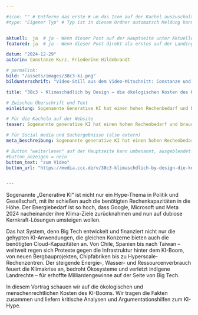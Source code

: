 ```yaml
---

#icon: "" # Entferne das erste # um das Icon auf der Kachel auszuschalten
#type: "Eigener Typ" # Typ ist in diesem Ordner automatsch Meldung kann aber hier überschrieben werden z.B. mit "Veröffentlichung" - der Typ erscheint in der Kachel über der Überschrift


aktuell:  ja  # ja - Wenn dieser Post auf der Hauptseite unter Aktuelles auftauchen soll (falls er nicht featured ist)
featured: ja  # ja - Wenn dieser Post direkt als erstes auf der Landing Page angezeigt werden soll

datum: "2024-12-29"
autorin: Constanze Kurz, Friederike Hildebrandt 

# permalink:
bild: "/assets/images/38c3-ki.png"
bildunterschrift: "Video-Still aus dem Video-Mitschnitt: Constanze und Friederike auf der Bühne."

title: "38c3 - Klimaschädlich by Design – die ökologischen Kosten des KI-Hypes"

# Zwischen Überschrift und Text
einleitung: Sogenannte Generative KI hat einen hohen Rechenbedarf und braucht damit automatisch viel Energie. Wir wollen zeigen, was die AI-Bubble uns alle bisher an Ressourcen gekostet hat. Wer verdient sich daran dumm und dusslig? Und wer trägt die ökologischen und sozialen Kosten?

# Für die Kacheln auf der Website
teaser: Sogenannte generative KI hat einen hohen Rechenbedarf und braucht damit automatisch viel Energie. Wir tragen Quellen zum Energie-, Wasser- und Ressourcenverbrauch zusammen. 

# Für Social media und Suchergebnisse (also extern)
meta_beschreibung: Sogenannte generative KI hat einen hohen Rechenbedarf und braucht damit automatisch viel Energie. Wir tragen Quellen zusammen. 

# Button "weiterlesen" auf der Hauptseite kann umbenannt, ausgeblendet und zu anderer z.B. Externer URL zeigen
#button_anzeigen = nein 
button_text: "zum Video"
button_url: "https://media.ccc.de/v/38c3-klimaschdlich-by-design-die-kologischen-kosten-des-ki-hypes"


---
```

Sogenannte „Generative KI“ ist nicht nur ein Hype-Thema in Politik und Gesellschaft, mit ihr schießen auch die benötigten Rechenkapazitäten in die Höhe. Der Energiebedarf ist so hoch, dass Google, Microsoft und Meta 2024 nacheinander ihre Klima-Ziele zurücknahmen und nun auf dubiose Kernkraft-Lösungen umsteigen wollen.

Das hat System, denn Big Tech entwickelt und finanziert nicht nur die gehypten KI-Anwendungen, die gleichen Konzerne bieten auch die benötigten Cloud-Kapazitäten an. Von Chile, Spanien bis nach Taiwan – weltweit regen sich Proteste gegen die Infrastruktur hinter dem KI-Boom, von neuen Bergbauprojekten, Chipfabriken bis zu Hyperscale-Rechenzentren. Der steigende Energie-, Wasser- und Ressourcenverbrauch feuert die Klimakrise an, bedroht Ökosysteme und verletzt indigene Landrechte – für erhoffte Milliardengewinne auf der Seite von Big Tech.

In diesem Vortrag schauen wir auf die ökologischen und menschenrechtlichen Kosten des KI-Booms. Wir tragen die Fakten zusammen und liefern kritische Analysen und Argumentationshilfen zum KI-Hype.

